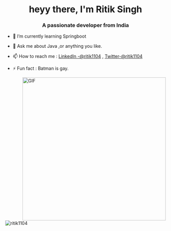 <h1 align="center">heyy there, I'm Ritik Singh</h1>
<h3 align="center">A passionate developer from India</h3>

- 🌱 I’m currently learning Springboot

- 💬 Ask me about Java ,or anything you like.

- 📫 How to reach me : <a href="https://www.linkedin.com/in/ritik1104/">LinkedIn -@ritik1104</a> , <a href="https://twitter.com/ritik11104">Twitter-@ritik1104</a> 

- ⚡ Fun fact : Batman is gay.
<img hight="320" width="450" align="right" alt="GIF" src="https://github.com/Xx-Ashutosh-xX/Xx-Ashutosh-xX/blob/master/assets/93195.gif">
<p>&nbsp;<img align="center" src="https://github-readme-stats.vercel.app/api?username=ritik1104&show_icons=true&locale=en" alt="ritik1104" /></p>

